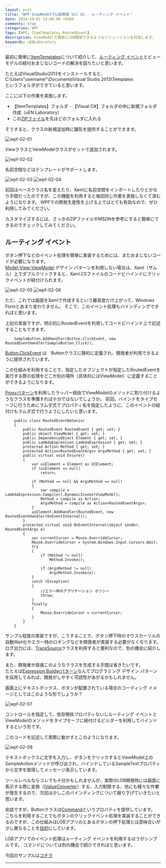 ```yaml
---
layout: post
title: "WPF ViewModelでLOB開発 Vol 02 - ルーティング イベント"
date: 2014-10-01 14:00:00 +0900
comments: true
categories: WPF
tags: [WPF, ItemTemplate, RoutedEvent]
description: ViewModelで簡単にLOB開発できるようなソリューションを目指します。
keywords: uENLaboratory
---
```


最初に簡単に[ItemTemplates]について紹介して、[ルーティング イベント]とビューモデルの紐付おまじないコードの解決を図りたいと思います。


<!-- more -->


たとえばVisualStudio2013をインストールすると、
C:\Users\"username"\Documents\Visual Studio 2013\Templates\
というフォルダができていると思います。


ここに以下の作業を実施します。


+ 【ItemTemplates】フォルダ - 【Visual C#】フォルダの中に新規フォルダ作成（uEN Laboratory）
+ この[ZIPファイル]を先ほどのフォルダに入れる


そうすると、クラスの新規追加時に雛形を提供することができます。


![wpf-02-01]


ViewクラスとVeiwModelクラスがセットで追加されます。


![wpf-02-02]


名前空間などはテンプレートがサポートします。


![wpf-02-03]
![wpf-02-04]


前回はベースクラス名を変えたり、Xamlに名前空間をインポートしたりとかなり手間だったのですが、この機能を利用すると毎回同じ作業を実施しなくて済むようになります。
WPFでの開発生産性を上げる上ではとても有効なので、ぜひ利用してみてください。

カスタマイズするには、さっきのZIPファイルやMSDNを参考にすると簡単にできるのでチェックしてみてください。


ルーティング イベント
---


ボタン押下などのイベント処理を簡単に実装するためには、またおまじないコードが必要になります。  
[Model-View-ViewModel] デザイン パターンを利用しない場合は、Xaml（ザムル）上でダブルクリックすると、Xaml.CSファイルのコードビハインドにクリックイベントが紐付けられます。


![wpf-02-05]
![wpf-02-06]


ただ、これでは画面をXamlで作成するという難易度だけ上がって、Windows Formとあまり変わりません。
そこで、このイベント処理もバインディングできればと思います。


上記の実装ですが、明示的にRoutedEventを利用してコードビハインド上で記述することもできます。


```
	SampleButton.AddHandler(Button.ClickEvent, new RoutedEventHandler(SampleButton_Click));
```


[Button.ClickEvent] は　Buttonクラスに静的に定義され、開発者が利用できるように提供されています。


この仕組みを利用することで、指定したオブジェクトが指定したRoutedEventを実行する際の処理をどこか別の場所（具体的にはViewModel）に定義することができるようになります。  


[Proxyパターン]を利用したラッパー経由でViewModelのメソッドに割り付けるようなクラスを準備すれば十分ではないでしょうか。
前回、バインドをタイプセーフに行うためにラムダ式でプロパティ名を指定したように、このイベントの紐付けもラムダ式で行うようにしたいと思います。


```
    public class RoutedEventBehavior
    {
        public RoutedEvent RoutedEvent { get; set; }
        public object ViewModel { get; set; }
        public DependencyObject Element { get; set; }
        public LambdaExpression LambdaExpression { get; set; }
        protected Action Method { get; set; }
        protected Action<RoutedEventArgs> ArgsMethod { get; set; }
        public virtual void Ensure()
        {
            var uiElement = Element as UIElement;
            if (uiElement == null)
                return;

            if (Method == null && ArgsMethod == null)
            {
                var compile = LambdaExpression.Compile().DynamicInvoke(ViewModel);
                Method = compile as Action;
                ArgsMethod = compile as Action<RoutedEventArgs>;
            }
            uiElement.AddHandler(RoutedEvent, new RoutedEventHandler(OnEventInternal));
        }
        protected virtual void OnEventInternal(object sender, RoutedEventArgs e)
        {
            var currentCursor = Mouse.OverrideCursor;
            Mouse.OverrideCursor = System.Windows.Input.Cursors.Wait;
            try
            {
                if (Method != null)
                    Method.Invoke();

                if (ArgsMethod != null)
                    ArgsMethod.Invoke(e);
            }
            catch (Exception)
            {
                //エラー時のアプリケーション ポリシー
                throw;
            }
            finally
            {
                Mouse.OverrideCursor = currentCursor;
            }
        }
    }
```


サンプル程度の実装ですが、こうすることで、ボタン押下時のマウスカーソルの自動Wait化やエラー時のロギングなどを開発者が実装する必要がなくなります。
ログ出力には、[TraceSource]クラスを利用すると便利なので、別の機会に紹介します。



また、開発者が直接このようなクラスを生成する手間は省きたいです。  
たとえば[Expression Builderパターン]なんてプログラミング デザイン パターンを採用してみれば、開発がしやすく可読性があがるかもしれません。  

画面上にテキストボックス、ボタンが配置されている場合のコーディング イメージとしてはこのような形でしょうか？


![wpf-02-07]


コントロールを指定して、依存関係プロパティないしルーティング イベントとViewModelのメソッドをタイプセーフに紐付けるビルダーを利用してバインドするという形です。

このコードを記述して実際に動かすとこのようになります。


![wpf-02-08]


テキストボックスに文字を入力し、ボタンをクリックするとViewModel上のSampleActionメソッドが呼び出され、バインドしているSampleTextプロパティから文字を取得してメッセージ表示しています。


ツールレベルならコレでも十分かもしれませんが、実際のLOB開発時には画面に表示する際に変換（[IValueConverter]）する、入力制限する、他にも様々な作業が発生するので、次回は少しこのバインディングについて掘り下げていきたいと思います。



余談ですが、Buttonクラスは[Command]というプロパティを提供しています。  
こちらを利用することでもボタンのクリックイベント処理を実装することができるのですが、この仕組みはLOBアプリのとあるボタンの押下処理とは意味合いが少し異なることを[目的]にしています。

LOBアプリでのイベント処理はルーティング イベントを利用するほうがシンプルです。
コマンドについては別の機会で紹介できればと思います。


今回のサンプルは[コチラ]



---

[ItemTemplates]:http://msdn.microsoft.com/ja-jp/library/ms247121.aspx
[ZIPファイル]:http://s-ueno.github.io/additionalData/BizViewModel.zip
[ルーティング イベント]:http://msdn.microsoft.com/ja-jp/library/ms742806.aspx
[Model-View-ViewModel]:http://ja.wikipedia.org/wiki/Model_View_ViewModel
[Button.ClickEvent]:http://msdn.microsoft.com/ja-jp/library/system.windows.controls.primitives.buttonbase.clickevent.aspx
[Proxyパターン]:http://ja.wikipedia.org/wiki/Proxy_%E3%83%91%E3%82%BF%E3%83%BC%E3%83%B3
[MEF]:http://msdn.microsoft.com/ja-jp/library/dd460648.aspx
[DI]:http://ja.wikipedia.org/wiki/%E4%BE%9D%E5%AD%98%E6%80%A7%E3%81%AE%E6%B3%A8%E5%85%A5
[Expression Builderパターン]:https://www.google.com/search?q=Expression+Builderパターン
[TraceSource]:http://msdn.microsoft.com/ja-jp/library/System.Diagnostics.TraceSource.aspx
[IValueConverter]:http://msdn.microsoft.com/ja-jp/library/system.windows.data.ivalueconverter.aspx
[Command]:http://msdn.microsoft.com/ja-jp/library/system.windows.controls.primitives.buttonbase.command.aspx
[目的]:http://msdn.microsoft.com/ja-jp/library/ms752308.aspx
[コチラ]:http://s-ueno.github.io/additionalData/uEN-Vol02.zip


[wpf-02-01]:http://s-ueno.github.io/images/wpf-02-01.png
[wpf-02-02]:http://s-ueno.github.io/images/wpf-02-02.png
[wpf-02-03]:http://s-ueno.github.io/images/wpf-02-03.png
[wpf-02-04]:http://s-ueno.github.io/images/wpf-02-04.png
[wpf-02-05]:http://s-ueno.github.io/images/wpf-02-05.png
[wpf-02-06]:http://s-ueno.github.io/images/wpf-02-06.png
[wpf-02-07]:http://s-ueno.github.io/images/wpf-02-07.png
[wpf-02-08]:http://s-ueno.github.io/images/wpf-02-08.png
